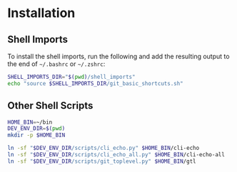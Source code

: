 # Installation

## Shell Imports

To install the shell imports, run the following and add the resulting output to the end of `~/.bashrc` or `~/.zshrc`:

```bash
SHELL_IMPORTS_DIR="$(pwd)/shell_imports"
echo "source $SHELL_IMPORTS_DIR/git_basic_shortcuts.sh"
```

## Other Shell Scripts

```bash
HOME_BIN=~/bin
DEV_ENV_DIR=$(pwd)
mkdir -p $HOME_BIN

ln -sf "$DEV_ENV_DIR/scripts/cli_echo.py" $HOME_BIN/cli-echo
ln -sf "$DEV_ENV_DIR/scripts/cli_echo_all.py" $HOME_BIN/cli-echo-all
ln -sf "$DEV_ENV_DIR/scripts/git_toplevel.py" $HOME_BIN/gtl
```